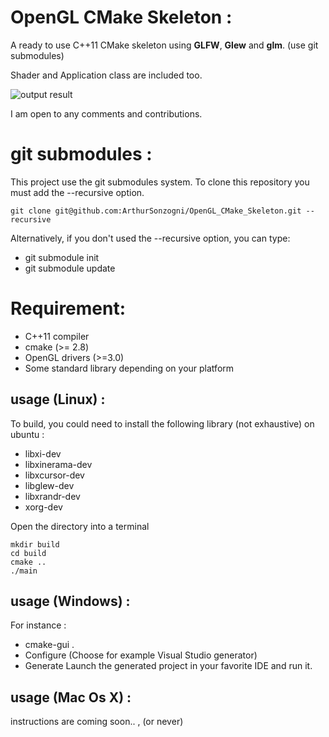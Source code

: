 OpenGL CMake Skeleton :
=======================

A ready to use C++11 CMake skeleton using **GLFW**, **Glew** and **glm**. (use git submodules)

Shader and Application class are included too.

![output result](img/output.gif)


I am open to any comments and contributions.


git submodules :
================

This project use the git submodules system.
To clone this repository you must add the --recursive option.
```
git clone git@github.com:ArthurSonzogni/OpenGL_CMake_Skeleton.git --recursive
```
Alternatively, if you don't used the --recursive option, you can type:
* git submodule init
* git submodule update


Requirement:
============
* C++11 compiler
* cmake (>= 2.8)
* OpenGL drivers (>=3.0)
* Some standard library depending on your platform

usage (Linux) :
---------------
To build, you could need to install the following library (not exhaustive) on ubuntu :
* libxi-dev
* libxinerama-dev
* libxcursor-dev
* libglew-dev
* libxrandr-dev
* xorg-dev

Open the directory into a terminal
```
mkdir build
cd build
cmake ..
./main
```

usage (Windows) :
-----------------
For instance :
* cmake-gui .
* Configure (Choose for example Visual Studio generator)
* Generate
Launch the generated project in your favorite IDE and run it.


usage (Mac Os X) :
------------------
instructions are coming soon.. ,  (or never)
